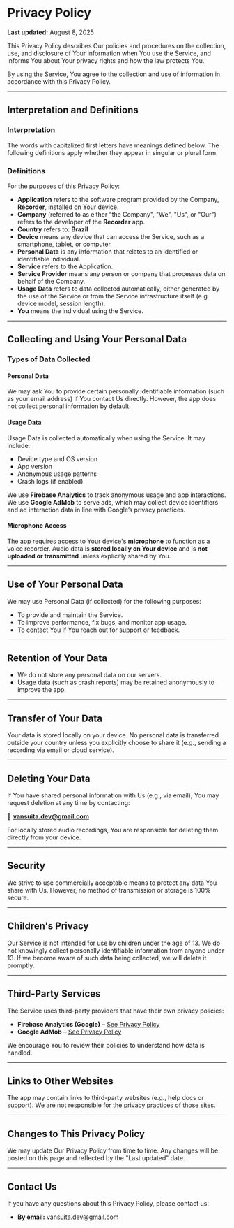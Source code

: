 <style>.site-title{display:none}.site-nav{display:none}</style>

# Privacy Policy

**Last updated:** August 8, 2025

This Privacy Policy describes Our policies and procedures on the collection, use, and disclosure of
Your information when You use the Service, and informs You about Your privacy rights and how the law
protects You.

By using the Service, You agree to the collection and use of information in accordance with this
Privacy Policy.

---

## Interpretation and Definitions

### Interpretation

The words with capitalized first letters have meanings defined below. The following definitions
apply whether they appear in singular or plural form.

### Definitions

For the purposes of this Privacy Policy:

- **Application** refers to the software program provided by the Company, **Recorder**,
  installed on Your device.
- **Company** (referred to as either "the Company", "We", "Us", or "Our") refers to the developer of
  the **Recorder** app.
- **Country** refers to: **Brazil**
- **Device** means any device that can access the Service, such as a smartphone, tablet, or
  computer.
- **Personal Data** is any information that relates to an identified or identifiable individual.
- **Service** refers to the Application.
- **Service Provider** means any person or company that processes data on behalf of the Company.
- **Usage Data** refers to data collected automatically, either generated by the use of the Service
  or from the Service infrastructure itself (e.g. device model, session length).
- **You** means the individual using the Service.

---

## Collecting and Using Your Personal Data

### Types of Data Collected

#### Personal Data

We may ask You to provide certain personally identifiable information (such as your email address)
if You contact Us directly. However, the app does not collect personal information by default.

#### Usage Data

Usage Data is collected automatically when using the Service. It may include:

- Device type and OS version
- App version
- Anonymous usage patterns
- Crash logs (if enabled)

We use **Firebase Analytics** to track anonymous usage and app interactions.  
We use **Google AdMob** to serve ads, which may collect device identifiers and ad interaction data
in line with Google’s privacy practices.

#### Microphone Access

The app requires access to Your device's **microphone** to function as a voice recorder. Audio data
is **stored locally on Your device** and is **not uploaded or transmitted** unless explicitly shared
by You.

---

## Use of Your Personal Data

We may use Personal Data (if collected) for the following purposes:

- To provide and maintain the Service.
- To improve performance, fix bugs, and monitor app usage.
- To contact You if You reach out for support or feedback.

---

## Retention of Your Data

- We do not store any personal data on our servers.
- Usage data (such as crash reports) may be retained anonymously to improve the app.

---

## Transfer of Your Data

Your data is stored locally on your device. No personal data is transferred outside your country
unless you explicitly choose to share it (e.g., sending a recording via email or cloud service).

---

## Deleting Your Data

If You have shared personal information with Us (e.g., via email), You may request deletion at any
time by contacting:

📧 **vansuita.dev@gmail.com**

For locally stored audio recordings, You are responsible for deleting them directly from your
device.

---

## Security

We strive to use commercially acceptable means to protect any data You share with Us. However, no
method of transmission or storage is 100% secure.

---

## Children's Privacy

Our Service is not intended for use by children under the age of 13. We do not knowingly collect
personally identifiable information from anyone under 13. If we become aware of such data being
collected, we will delete it promptly.

---

## Third-Party Services

The Service uses third-party providers that have their own privacy policies:

- **Firebase Analytics (Google)** – [See Privacy Policy](https://policies.google.com/privacy)
- **Google AdMob** – [See Privacy Policy](https://policies.google.com/privacy)

We encourage You to review their policies to understand how data is handled.

---

## Links to Other Websites

The app may contain links to third-party websites (e.g., help docs or support). We are not
responsible for the privacy practices of those sites.

---

## Changes to This Privacy Policy

We may update Our Privacy Policy from time to time. Any changes will be posted on this page and
reflected by the "Last updated" date.

---

## Contact Us

If you have any questions about this Privacy Policy, please contact us:

- **By email:** [vansuita.dev@gmail.com](mailto:vansuita.dev@gmail.com)
